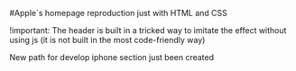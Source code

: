 #Apple´s homepage reproduction just with HTML and CSS

!important: The header is built in a tricked way to imitate the effect without using js (it is not built in the most code-friendly way)

New path for develop iphone section just been created
